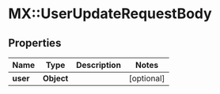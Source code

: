 # MX::UserUpdateRequestBody

## Properties
Name | Type | Description | Notes
------------ | ------------- | ------------- | -------------
**user** | **Object** |  | [optional] 


